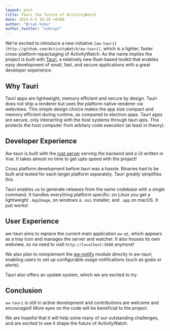 ```yaml
---
layout: post
title: Tauri the future of ActivityWatch
date: 2024-5-5 16:35 +0300
author: "Brian Vuku"
author_twitter: "subrupt"
---
```


We're excited to introduce a new initiative `[aw-tauri](http://github.com/ActivityWatch/aw-tauri)`, which is a lighter, faster cross-platform repackaging of ActivityWatch. As the name implies the project is built with [Tauri](https://tauri.app), a relatively new Rust-based toolkit that enables easy development of small, fast, and secure applications with a great developer experience.

## Why Tauri

Tauri apps are lightweight, memory efficient and secure by design. Tauri does not ship a renderer but uses the platform native renderer via webviews. This simple design choice makes the app size compact and memory efficient during runtime, as compared to electron apps. Tauri apps are secure, only interacting with the host systems through tauri apis. This protects the host computer from arbitary code execution (at least in theory).

## Developer Experience

Aw-tauri is built with the [rust server](https://github.com/ActivityWatch/aw-server-rust) serving the backend and a UI written in Vue. It takes almost no time to get upto speed with the project!

Cross platform development before tauri was a hassle. Binaries had to be built and tested for each target platform separately. Tauri greatly simplifies this.

Tauri enables us to generate releases from the same codebase with a single command. It handles everything platform specific: on Linux you get a lightweight `.AppImage`, on windows a `.msi` installer, and `.app` on macOS. It just works!

## User Experience

aw-tauri aims to replace the current main application `aw-qt`, which appears as a tray icon and manages the server and watcher. It also houses its own webview, so no need to visit ```http://localhost:5600``` anymore!

We also plan to reimplement the [aw-notify](https://github.com/ActivityWatch/aw-notify) module directly in aw-tauri, enabling users to set up configurable usage notifications (such as goals or alerts). 

Tauri also offers an update system, which we are excited to try.

## Conclusion

`aw-tauri` is still in active development and contributions are welcome and encouraged! More eyes on the code will be beneficial to the project.

We are hopeful that it will help solve many of our outstanding challenges, and are excited to see it shape the future of ActivityWatch.
